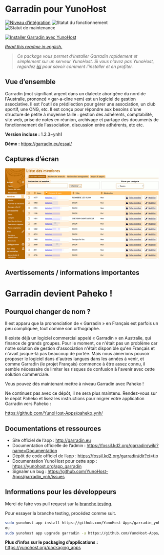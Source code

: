 <!--
N.B.: This README was automatically generated by https://github.com/YunoHost/apps/tree/master/tools/README-generator
It shall NOT be edited by hand.
-->

# Garradin pour YunoHost

[![Niveau d’intégration](https://dash.yunohost.org/integration/garradin.svg)](https://dash.yunohost.org/appci/app/garradin) ![Statut du fonctionnement](https://ci-apps.yunohost.org/ci/badges/garradin.status.svg) ![Statut de maintenance](https://ci-apps.yunohost.org/ci/badges/garradin.maintain.svg)

[![Installer Garradin avec YunoHost](https://install-app.yunohost.org/install-with-yunohost.svg)](https://install-app.yunohost.org/?app=garradin)

*[Read this readme in english.](./README.md)*

> *Ce package vous permet d’installer Garradin rapidement et simplement sur un serveur YunoHost.
Si vous n’avez pas YunoHost, regardez [ici](https://yunohost.org/#/install) pour savoir comment l’installer et en profiter.*

## Vue d’ensemble

Garradin (mot signifiant argent dans un dialecte aborigène du nord de l'Australie, prononcé « gar-a-dine »em) est un logiciel de gestion associative. Il est l'outil de prédilection pour gérer une association, un club sportif, une ONG, etc. Il est conçu pour répondre aux besoins d'une structure de petite à moyenne taille : gestion des adhérents, comptabilité, site web, prise de notes en réunion, archivage et partage des documents de fonctionnement de l'association, discussion entre adhérents, etc etc.

**Version incluse :** 1.2.3~ynh1

**Démo :** https://garradin.eu/essai/

## Captures d’écran

![Capture d’écran de Garradin](./doc/screenshots/screenshot.png)

## Avertissements / informations importantes

# Garradin devient Paheko ! 
## Pourquoi changer de nom ? 
Il est apparu que la prononciation de « Garradin » en Français est parfois un peu compliquée, tout comme son orthographe. 

Il existe déjà un logiciel commercial appelé « Garradin » en Australie, qui finance de grands groupes. Pour le moment, ce n'était pas un problème car notre solution de gestion d'association n'était disponible qu'en Français et n'avait jusque-là pas beaucoup de portée. Mais nous aimerions pouvoir proposer le logiciel dans d'autres langues dans les années à venir, et comme Garradin (le projet Français) commence à être assez connu, il semble nécessaire de limiter les risques de confusion à l'avenir avec cette solution commerciale. 

Vous pouvez dès maintenant mettre à niveau Garradin avec Paheko ! 

Ne continuez pas avec ce dépôt, il ne sera plus maintenu. Rendez-vous sur le dépôt Paheko et lisez les instructions pour migrer votre application Garradin vers Paheko :

https://github.com/YunoHost-Apps/paheko_ynh/

## Documentations et ressources

* Site officiel de l’app : <http://garradin.eu>
* Documentation officielle de l’admin : <https://fossil.kd2.org/garradin/wiki?name=Documentation>
* Dépôt de code officiel de l’app : <https://fossil.kd2.org/garradin/dir?ci=tip>
* Documentation YunoHost pour cette app : <https://yunohost.org/app_garradin>
* Signaler un bug : <https://github.com/YunoHost-Apps/garradin_ynh/issues>

## Informations pour les développeurs

Merci de faire vos pull request sur la [branche testing](https://github.com/YunoHost-Apps/garradin_ynh/tree/testing).

Pour essayer la branche testing, procédez comme suit.

``` bash
sudo yunohost app install https://github.com/YunoHost-Apps/garradin_ynh/tree/testing --debug
ou
sudo yunohost app upgrade garradin -u https://github.com/YunoHost-Apps/garradin_ynh/tree/testing --debug
```

**Plus d’infos sur le packaging d’applications :** <https://yunohost.org/packaging_apps>